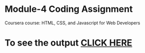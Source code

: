 

# Module-4 Coding Assignment

Coursera course: HTML, CSS, and Javascript for Web Developers

# To see the output [CLICK HERE](https://sudheep2.github.io/HTMl-course/Assignments/module-4/index.html)

